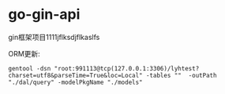# go-gin-api
gin框架项目1111jflksdjflkaslfs




ORM更新:
```shell
gentool -dsn "root:991113@tcp(127.0.0.1:3306)/lyhtest?charset=utf8&parseTime=True&loc=Local" -tables ""  -outPath "./dal/query" -modelPkgName "./models"
```